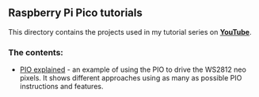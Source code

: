 ## Raspberry Pi Pico tutorials

This directory contains the projects used in my tutorial series on **[YouTube](https://www.youtube.com/c/SladorSoft)**.

### The contents:

- [PIO explained](https://youtu.be/3_fxE2XXgX8) - an example of using the PIO to drive the WS2812 neo pixels. It shows different approaches using as many as possible PIO instructions and features.
